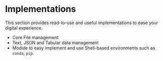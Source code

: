 # Implementations

This section provides read-to-use and useful implementations to ease your digital experience.

- Core File management
- Text, JSON and Tabular data management
- Module to easy implement and use Shell-based environments such as `conda`, `pip`.
